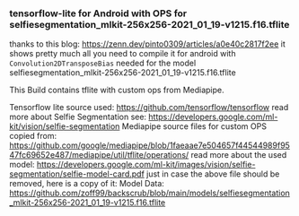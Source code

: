 ### tensorflow-lite for Android with OPS for selfiesegmentation_mlkit-256x256-2021_01_19-v1215.f16.tflite

thanks to this blog: https://zenn.dev/pinto0309/articles/a0e40c2817f2ee
it shows pretty much all you need to compile it for android with ```Convolution2DTransposeBias``` needed for the model
selfiesegmentation_mlkit-256x256-2021_01_19-v1215.f16.tflite

This Build contains tflite with custom ops from Mediapipe.

Tensorflow lite source used: https://github.com/tensorflow/tensorflow
read more about Selfie Segmentation see: https://developers.google.com/ml-kit/vision/selfie-segmentation
Mediapipe source files for custom OPS copied from: https://github.com/google/mediapipe/blob/1faeaae7e504657f44544989f9547fc69652e487/mediapipe/util/tflite/operations/
read more about the used model: https://developers.google.com/ml-kit/images/vision/selfie-segmentation/selfie-model-card.pdf
just in case the above file should be removed, here is a copy of it: 
Model Data: https://github.com/zoff99/backscrub/blob/main/models/selfiesegmentation_mlkit-256x256-2021_01_19-v1215.f16.tflite
